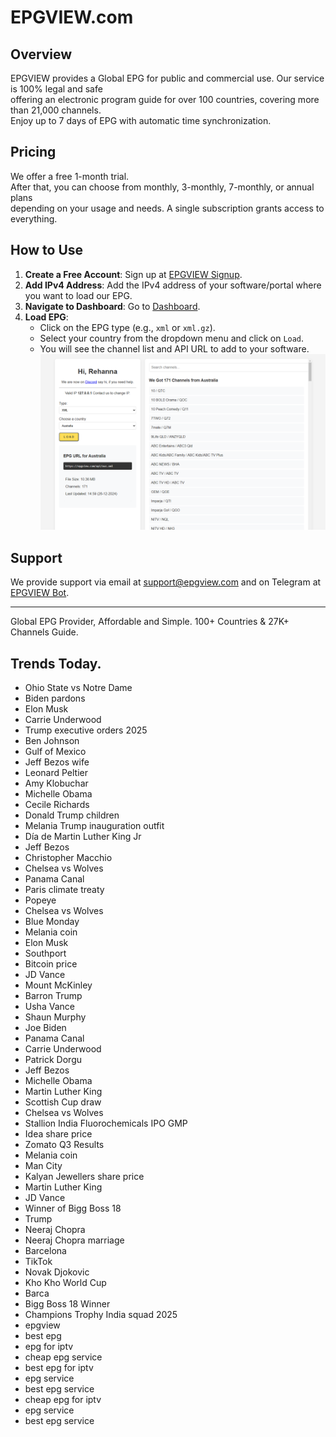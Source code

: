 # EPGVIEW.com



## Overview
EPGVIEW provides a Global EPG for public and commercial use. Our service is 100% legal and safe\
offering an electronic program guide for over 100 countries, covering more than 21,000 channels.\
Enjoy up to 7 days of EPG with automatic time synchronization.

## Pricing
We offer a free 1-month trial. \
After that, you can choose from monthly, 3-monthly, 7-monthly, or annual plans \
depending on your usage and needs. A single subscription grants access to everything.

## How to Use
1. **Create a Free Account**: Sign up at [EPGVIEW Signup](https://epgview.com/signup.php).
2. **Add IPv4 Address**: Add the IPv4 address of your software/portal where you want to load our EPG.
3. **Navigate to Dashboard**: Go to [Dashboard](https://epgview.com/dashboard.php).
4. **Load EPG**:
   - Click on the EPG type (e.g., `xml` or `xml.gz`).
   - Select your country from the dropdown menu and click on `Load`.
   - You will see the channel list and API URL to add to your software.
![EPGVIEW](img/dashboard.png)
## Support
We provide support via email at [support@epgview.com](mailto:support@epgview.com) and on Telegram at [EPGVIEW Bot](https://t.me/epgview_bot).

---

Global EPG Provider, Affordable and Simple. 100+ Countries & 27K+ Channels Guide.

## Trends Today.

- Ohio State vs Notre Dame
- Biden pardons
- Elon Musk
- Carrie Underwood
- Trump executive orders 2025
- Ben Johnson
- Gulf of Mexico
- Jeff Bezos wife
- Leonard Peltier
- Amy Klobuchar
- Michelle Obama
- Cecile Richards
- Donald Trump children
- Melania Trump inauguration outfit
- Día de Martin Luther King Jr
- Jeff Bezos
- Christopher Macchio
- Chelsea vs Wolves
- Panama Canal
- Paris climate treaty
- Popeye
- Chelsea vs Wolves
- Blue Monday
- Melania coin
- Elon Musk
- Southport
- Bitcoin price
- JD Vance
- Mount McKinley
- Barron Trump
- Usha Vance
- Shaun Murphy
- Joe Biden
- Panama Canal
- Carrie Underwood
- Patrick Dorgu
- Jeff Bezos
- Michelle Obama
- Martin Luther King
- Scottish Cup draw
- Chelsea vs Wolves
- Stallion India Fluorochemicals IPO GMP
- Idea share price
- Zomato Q3 Results
- Melania coin
- Man City
- Kalyan Jewellers share price
- Martin Luther King
- JD Vance
- Winner of Bigg Boss 18
- Trump
- Neeraj Chopra
- Neeraj Chopra marriage
- Barcelona
- TikTok
- Novak Djokovic
- Kho Kho World Cup
- Barca
- Bigg Boss 18 Winner
- Champions Trophy India squad 2025
- epgview
- best epg
- epg for iptv
- cheap epg service
- best epg for iptv
- epg service
- best epg service
- cheap epg for iptv
- epg service
- best epg service
